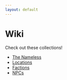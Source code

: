 ```yaml
---
layout: default
---
```

# Wiki

Check out these collections!

* [The Nameless](player_characters/)
* [Locations](locations/)
* [Factions](factions/)
* [NPCs](npcs/)